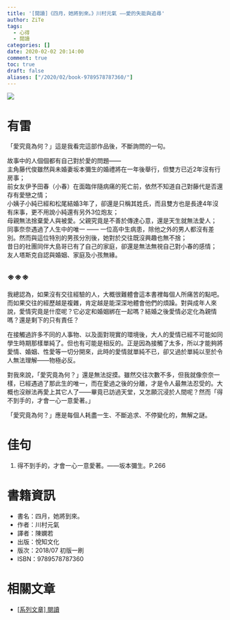 ```yaml
---
title: '[閱讀]《四月，她將到來。》川村元氣 ——愛的失能與追尋'
author: ZiTe
tags:
  - 心得
  - 閱讀
categories: []
date: 2020-02-02 20:14:00
comment: true
toc: true
draft: false
aliases: ["/2020/02/book-9789578787360/"]
---
```

![](https://1.bp.blogspot.com/-_TQgWWioRos/XonImEEw-0I/AAAAAAAACD4/Egvm_dMXlBIfG3Ay4pQrnV_Csux-BEh1QCKgBGAsYHg/s640/DSC_0011.JPG)

<!--more-->

# 有雷

「愛究竟為何？」這是我看完這部作品後，不斷詢問的一句。  

故事中的人個個都有自己對於愛的問題——  
主角藤代俊雖然與未婚妻坂本彌生的婚禮將在一年後舉行，但雙方已近2年沒有行房事；  
前女友伊予田春（小春）在面臨伴隨病痛的死亡前，依然不知道自己對藤代是否還存有愛戀之情；  
小姨子小純已經和松尾結婚3年了，卻還是只稱其姓氏，而且雙方也是長達4年沒有床事，更不用說小純還有另外3位炮友；  
母親無法捨棄愛人與被愛。父親究竟是不善於傳達心意，還是天生就無法愛人；  
同事奈奈遇過了人生中的唯一 —— 一位高中生病患，除他之外的男人都沒有差別。然而與這位特別的男孩分別後，她對於交往既沒興趣也無不捨；  
昔日的社團同伴大島哥已有了自己的家庭，卻還是無法無視自己對小春的感情；  
友人塔斯克自認與婚姻、家庭及小孩無緣。

## ※※※

我總認為，如果沒有交往經驗的人，大概很難體會這本書裡每個人所痛苦的點吧。而如果交往的經歷越是複雜，肯定越是能深深地體會他們的煩躁。對與成年人來說，愛情究竟是什麼呢？它必定和婚姻綁在一起嗎？結婚之後愛情必定化為親情嗎？還是剩下的只有責任？  

在接觸過許多不同的人事物、以及面對現實的環境後，大人的愛情已經不可能如同學生時期那樣單純了。但也有可能是相反的。正是因為接觸了太多，所以才能夠將愛情、婚姻、性愛等一切分開來，此時的愛情就單純不已，卻又過於單純以至於令人無法理解——物極必反。  

對我來說，「愛究竟為何？」還是無法捉摸。雖然交往次數不多，但我就像奈奈一樣，已經遇過了那此生的唯一，而在愛過之後的分離，才是令人最無法忍受的。大概也沒辦法再愛上其它人了——畢竟已訪過天堂，又怎願沉浸於人間呢？然而「得不到手的，才會一心一意愛著。」  

「愛究竟為何？」應是每個人耗盡一生、不斷追求、不停變化的，無解之謎。

# 佳句

1. 得不到手的，才會一心一意愛著。——坂本彌生。P.266

# 書籍資訊

* 書名：四月，她將到來。
* 作者：川村元氣
* 譯者：陳嫻若
* 出版：悅知文化
* 版次：2018/07 初版一刷
* ISBN：9789578787360

# 相關文章

* [\[系列文章\] 閱讀](/pages/serial/s-reading.html)